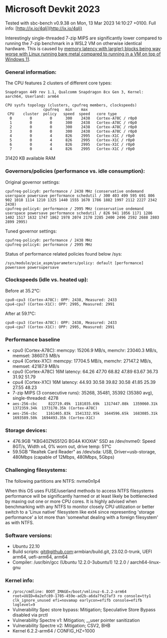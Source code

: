 # Microsoft Devkit 2023

Tested with sbc-bench v0.9.38 on Mon, 13 Mar 2023 14:10:27 +0100. Full info: [http://ix.io/4qIj](http://ix.io/4qIj)

Interestingly single-threaded 7-zip MIPS are significantly lower compared to running the 7-zip benchmark in a WSL2 VM on otherwise identical hardware. This is caused by [memory latency with larg(er) blocks being way worse with Linux running bare metal compared to running in a VM on top of Windows 11](https://github.com/ThomasKaiser/sbc-bench/issues/60#issuecomment-1466069724).

### General information:

The CPU features 2 clusters of different core types:

    Snapdragon 449 rev 1.1, Qualcomm Snapdragon 8cx Gen 3, Kernel: aarch64, Userland: arm64

    CPU sysfs topology (clusters, cpufreq members, clockspeeds)
                     cpufreq   min    max
     CPU    cluster  policy   speed  speed   core type
      0        0        0      300    2438   Cortex-A78C / r0p0
      1        0        0      300    2438   Cortex-A78C / r0p0
      2        0        0      300    2438   Cortex-A78C / r0p0
      3        0        0      300    2438   Cortex-A78C / r0p0
      4        0        4      826    2995   Cortex-X1C / r0p0
      5        0        4      826    2995   Cortex-X1C / r0p0
      6        0        4      826    2995   Cortex-X1C / r0p0
      7        0        4      826    2995   Cortex-X1C / r0p0

31420 KB available RAM

### Governors/policies (performance vs. idle consumption):

Original governor settings:

    cpufreq-policy0: performance / 2438 MHz (conservative ondemand userspace powersave performance schedutil / 300 403 499 595 691 806 902 1018 1114 1210 1325 1440 1555 1670 1786 1882 1997 2112 2227 2342 2438)
    cpufreq-policy4: performance / 2995 MHz (conservative ondemand userspace powersave performance schedutil / 826 941 1056 1171 1286 1402 1517 1632 1747 1862 1978 2074 2170 2285 2400 2496 2592 2688 2803 2899 2995)

Tuned governor settings:

    cpufreq-policy0: performance / 2438 MHz
    cpufreq-policy4: performance / 2995 MHz

Status of performance related policies found below /sys:

    /sys/module/pcie_aspm/parameters/policy: default [performance] powersave powersupersave

### Clockspeeds (idle vs. heated up):

Before at 35.2°C:

    cpu0-cpu3 (Cortex-A78C): OPP: 2438, Measured: 2433
    cpu4-cpu7 (Cortex-X1C): OPP: 2995, Measured: 2991

After at 59.1°C:

    cpu0-cpu3 (Cortex-A78C): OPP: 2438, Measured: 2433
    cpu4-cpu7 (Cortex-X1C): OPP: 2995, Measured: 2991

### Performance baseline

  * cpu0 (Cortex-A78C): memcpy: 15206.9 MB/s, memchr: 23040.3 MB/s, memset: 38607.5 MB/s
  * cpu4 (Cortex-X1C): memcpy: 17704.5 MB/s, memchr: 27147.2 MB/s, memset: 42187.9 MB/s
  * cpu0 (Cortex-A78C) 16M latency: 64.26 47.70 68.82 47.89 63.67 36.73 31.92 51.79
  * cpu4 (Cortex-X1C) 16M latency: 44.93 30.58 39.82 30.58 41.85 25.39 27.55 48.23
  * 7-zip MIPS (3 consecutive runs): 35268, 35481, 35392 (35380 avg), single-threaded: 4278
  * `aes-256-cbc     822719.49k  1181035.69k  1317447.08k  1359060.31k  1372359.34k  1373170.35k (Cortex-A78C)`
  * `aes-256-cbc    1161465.83k  1541332.95k  1644596.65k  1683085.31k  1693589.50k  1694493.35k (Cortex-X1C)`

### Storage devices:

  * 476.9GB "KBG40ZNS512G BG4A KIOXIA" SSD as /dev/nvme0: Speed 8GT/s, Width x4, 0% worn out, drive temp: 51°C
  * 59.5GB "Realtek Card Reader" as /dev/sda: USB, Driver=usb-storage, 480Mbps (capable of 12Mbps, 480Mbps, 5Gbps)

### Challenging filesystems:

The following partitions are NTFS: nvme0n1p4

When this OS uses FUSE/userland methods to access NTFS filesystems performance
will be significantly harmed or at least likely be bottlenecked by maxing out
one or more CPU cores. It is highly advised when benchmarking with any NTFS to
monitor closely CPU utilization or better switch to a 'Linux native' filesystem
like ext4 since representing 'storage performance' a lot more than 'somewhat
dealing with a foreign filesystem' as with NTFS.

### Software versions:

  * Ubuntu 22.10
  * Build scripts: git@github.com:armbian/build.git, 23.02.0-trunk, UEFI arm64, uefi-arm64, arm64
  * Compiler: /usr/bin/gcc (Ubuntu 12.2.0-3ubuntu1) 12.2.0 / aarch64-linux-gnu

### Kernel info:

  * `/proc/cmdline: BOOT_IMAGE=/boot/vmlinuz-6.2.2-arm64 root=UUID=0a2efc89-1705-459e-ad2b-a6da7fe27af3 ro console=tty1 clk_ignore_unused efi=novamap earlycon=efifb console=efifb loglevel=9`
  * Vulnerability Spec store bypass: Mitigation; Speculative Store Bypass disabled via prctl
  * Vulnerability Spectre v1:        Mitigation; __user pointer sanitization
  * Vulnerability Spectre v2:        Mitigation; CSV2, BHB
  * Kernel 6.2.2-arm64 / CONFIG_HZ=1000
